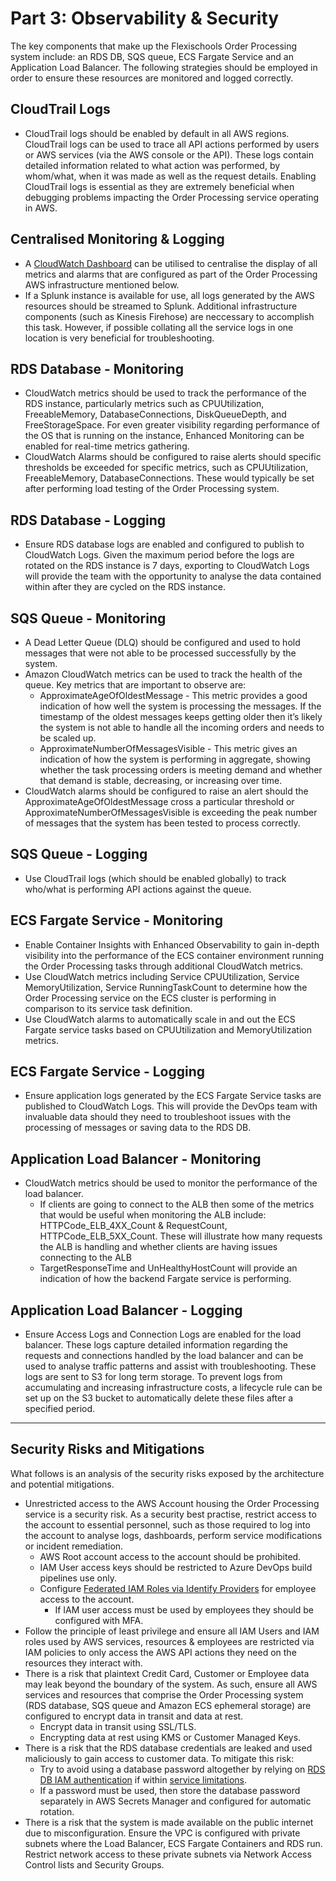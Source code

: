# Part 3: Observability & Security

The key components that make up the Flexischools Order Processing system include: an RDS DB, SQS queue, ECS Fargate Service and an Application Load Balancer. The following strategies should be employed in order to ensure these resources are monitored and logged correctly.

## CloudTrail Logs

- CloudTrail logs should be enabled by default in all AWS regions. CloudTrail logs can be used to trace all API actions performed by users or AWS services (via the AWS console or the API). These logs contain detailed information related to what action was performed, by whom/what, when it was made as well as the request details. Enabling CloudTrail logs is essential as they are extremely beneficial when debugging problems impacting the Order Processing service operating in AWS.

## Centralised Monitoring & Logging

- A [CloudWatch Dashboard](https://docs.aws.amazon.com/AmazonCloudWatch/latest/monitoring/CloudWatch_Dashboards.html) can be utilised to centralise the display of all metrics and alarms that are configured as part of the Order Processing AWS infrastructure mentioned below.
- If a Splunk instance is available for use, all logs generated by the AWS resources should be streamed to Splunk. Additional infrastructure components (such as Kinesis Firehose) are neccessary to accomplish this task. However, if possible collating all the service logs in one location is very beneficial for troubleshooting.

## RDS Database - Monitoring

- CloudWatch metrics should be used to track the performance of the RDS instance, particularly metrics such as CPUUtilization, FreeableMemory, DatabaseConnections, DiskQueueDepth, and FreeStorageSpace. For even greater visibility regarding performance of the OS that is running on the instance, Enhanced Monitoring can be enabled for real-time metrics gathering.
- CloudWatch Alarms should be configured to raise alerts should specific thresholds be exceeded for specific metrics, such as CPUUtilization, FreeableMemory, DatabaseConnections. These would typically be set after performing load testing of the Order Processing system.

## RDS Database - Logging

- Ensure RDS database logs are enabled and configured to publish to CloudWatch Logs. Given the maximum period before the logs are rotated on the RDS instance is 7 days, exporting to CloudWatch Logs will provide the team with the opportunity to analyse the data contained within after they are cycled on the RDS instance.

## SQS Queue - Monitoring

- A Dead Letter Queue (DLQ) should be configured and used to hold messages that were not able to be processed successfully by the system.
- Amazon CloudWatch metrics can be used to track the health of the queue. Key metrics that are important to observe are:
  - ApproximateAgeOfOldestMessage - This metric provides a good indication of how well the system is processing the messages. If the timestamp of the oldest messages keeps getting older then it’s likely the system is not able to handle all the incoming orders and needs to be scaled up. 
  - ApproximateNumberOfMessagesVisible - This metric gives an indication of how the system is performing in aggregate, showing whether the task processing orders is meeting demand and whether that demand is stable, decreasing, or increasing over time.
- CloudWatch alarms should be configured to raise an alert should the ApproximateAgeOfOldestMessage cross a particular threshold or ApproximateNumberOfMessagesVisible is exceeding the peak number of messages that the system has been tested to process correctly.

## SQS Queue - Logging

- Use CloudTrail logs (which should be enabled globally) to track who/what is performing API actions against the queue.

## ECS Fargate Service - Monitoring

- Enable Container Insights with Enhanced Observability to gain in-depth visibility into the performance of the ECS container environment running the Order Processing tasks through additional CloudWatch metrics.
- Use CloudWatch metrics including Service CPUUtilization, Service MemoryUtilization, Service RunningTaskCount to determine how the Order Processing service on the ECS cluster is performing in comparison to its service task definition.
- Use CloudWatch alarms to automatically scale in and out the ECS Fargate service tasks based on CPUUtilization and MemoryUtilization metrics.

## ECS Fargate Service - Logging

- Ensure application logs generated by the ECS Fargate Service tasks are published to CloudWatch Logs. This will provide the DevOps team with invaluable data should they need to troubleshoot issues with the processing of messages or saving data to the RDS DB.

## Application Load Balancer - Monitoring

- CloudWatch metrics should be used to monitor the performance of the load balancer.
  - If clients are going to connect to the ALB then some of the metrics that would be useful when monitoring the ALB include: HTTPCode_ELB_4XX_Count &  RequestCount, HTTPCode_ELB_5XX_Count. These will illustrate how many requests the ALB is handling and whether clients are having issues connecting to the ALB
  - TargetResponseTime and UnHealthyHostCount will provide an indication of how the backend Fargate service is performing.

## Application Load Balancer - Logging

- Ensure Access Logs and Connection Logs are enabled for the load balancer. These logs capture detailed information regarding the requests and connections handled by the load balancer and can be used to analyse traffic patterns and assist with troubleshooting. These logs are sent to S3 for long term storage. To prevent logs from accumulating and increasing infrastructure costs, a lifecycle rule can be set up on the S3 bucket to automatically delete these files after a specified period.

---

## Security Risks and Mitigations

What follows is an analysis of the security risks exposed by the architecture and potential mitigations.

- Unrestricted access to the AWS Account housing the Order Processing service is a security risk. As a security best practise, restrict access to the account to essential personnel, such as those required to log into the account to analyse logs, dashboards, perform service modifications or incident remediation.
  - AWS Root account access to the account should be prohibited.
  - IAM User access keys should be restricted to Azure DevOps build pipelines use only.
  - Configure [Federated IAM Roles via Identify Providers](https://docs.aws.amazon.com/IAM/latest/UserGuide/id_roles_providers.html) for employee access to the account.
    - If IAM user access must be used by employees they should be configured with MFA.
- Follow the principle of least privilege and ensure all IAM Users and IAM roles used by AWS services, resources & employees are restricted via IAM policies to only access the AWS API actions they need on the resources they interact with.
- There is a risk that plaintext Credit Card, Customer or Employee data may leak beyond the boundary of the system. As such, ensure all AWS services and resources that comprise the Order Processing system (RDS database, SQS queue and Amazon ECS ephemeral storage) are configured to encrypt data in transit and data at rest.
  - Encrypt data in transit using SSL/TLS.
  - Encrypting data at rest using KMS or Customer Managed Keys.
- There is a risk that the RDS database credentials are leaked and used maliciously to gain access to customer data. To mitigate this risk:
  - Try to avoid using a database password altogether by relying on [RDS DB IAM authentication](https://docs.aws.amazon.com/AmazonRDS/latest/UserGuide/UsingWithRDS.IAMDBAuth.html) if within [service limitations](https://docs.aws.amazon.com/AmazonRDS/latest/UserGuide/UsingWithRDS.IAMDBAuth.html#UsingWithRDS.IAMDBAuth.Limitations).
  - If a password must be used, then store the database password separately in AWS Secrets Manager and configured for automatic rotation.
- There is a risk that the system is made available on the public internet due to misconfiguration. Ensure the VPC is configured with private subnets where the Load Balancer, ECS Fargate Containers and RDS run. Restrict network access to these private subnets via Network Access Control lists and Security Groups.
  